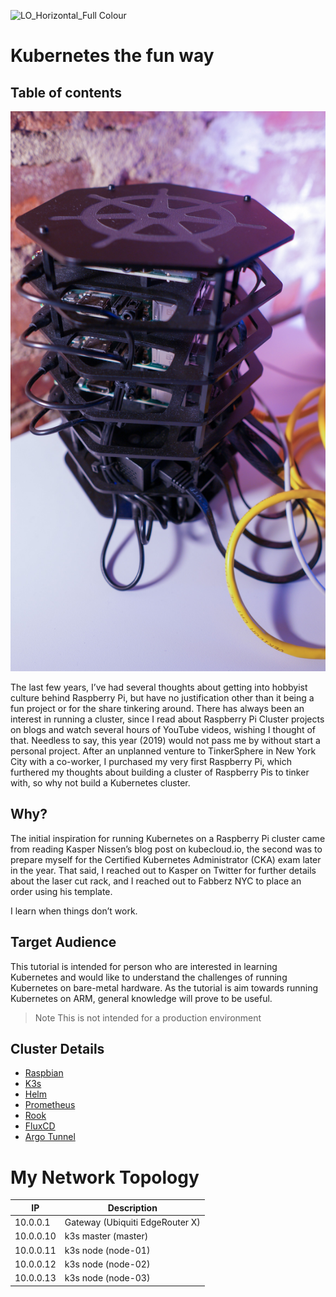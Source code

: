 ![LO_Horizontal_Full Colour](https://user-images.githubusercontent.com/93077/73411035-fab53880-42d1-11ea-9542-e9b2af89f086.png)

# Kubernetes the fun way

## Table of contents

![Hardware](assets/raspberry-pi-cluster.JPG)

The last few years, I’ve had several thoughts about getting into hobbyist culture behind Raspberry Pi, but have no justification other than it being a fun project or for the share tinkering around. There has always been an interest in running a cluster, since I read about Raspberry Pi Cluster projects on blogs and watch several hours of YouTube videos, wishing I thought of that. Needless to say, this year (2019) would not pass me by without start a personal project. After an unplanned venture to TinkerSphere in New York City with a co-worker, I purchased my very first Raspberry Pi, which furthered my thoughts about building a cluster of Raspberry Pis to tinker with, so why not build a Kubernetes cluster.

## Why?

The initial inspiration for running Kubernetes on a Raspberry Pi cluster came from reading Kasper Nissen’s blog post on kubecloud.io, the second was to prepare myself for the Certified Kubernetes Administrator (CKA) exam later in the year. That said, I reached out to Kasper on Twitter for further details about the laser cut rack, and I reached out to Fabberz NYC to place an order using his template.

I learn when things don’t work.

## Target Audience
This tutorial is intended for person who are interested in learning Kubernetes and would like to understand the challenges of running Kubernetes on bare-metal hardware. As the tutorial is aim towards running Kubernetes on ARM, general knowledge will prove to be useful.
> Note This is not intended for a production environment

## Cluster Details
- [Raspbian](https://www.raspbian.org/)
- [K3s](https://k3s.io/)
- [Helm](https://helm.sh)
- [Prometheus]()
- [Rook](https://rook.io/)
- [FluxCD](https://fluxcd.io/)
- [Argo Tunnel](https://github.com/cloudflare/cloudflare-ingress-controller)



# My Network Topology

| IP | Description |
| --- | --- |
| 10.0.0.1 | Gateway (Ubiquiti EdgeRouter X) |
| 10.0.0.10 | k3s master (master) |
| 10.0.0.11 | k3s node (node-01) |
| 10.0.0.12 | k3s node (node-02) |
| 10.0.0.13 | k3s node (node-03) |

